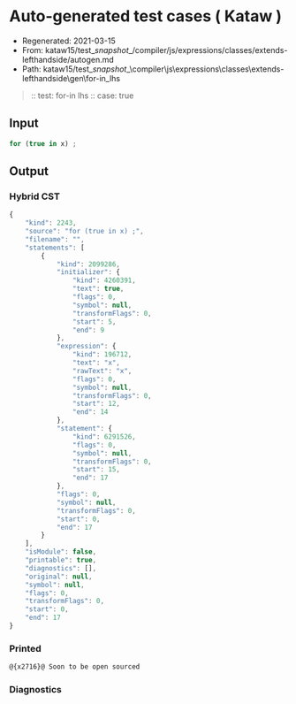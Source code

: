 # Auto-generated test cases ( Kataw )
- Regenerated: 2021-03-15
- From: kataw15/test\__snapshot__/compiler/js/expressions/classes/extends-lefthandside/autogen.md
- Path: kataw15/test\__snapshot__\compiler\js\expressions\classes\extends-lefthandside\gen\for-in_lhs
> :: test: for-in lhs
> :: case: true
## Input

`````js
for (true in x) ;
`````

## Output

### Hybrid CST

```javascript
{
    "kind": 2243,
    "source": "for (true in x) ;",
    "filename": "",
    "statements": [
        {
            "kind": 2099286,
            "initializer": {
                "kind": 4260391,
                "text": true,
                "flags": 0,
                "symbol": null,
                "transformFlags": 0,
                "start": 5,
                "end": 9
            },
            "expression": {
                "kind": 196712,
                "text": "x",
                "rawText": "x",
                "flags": 0,
                "symbol": null,
                "transformFlags": 0,
                "start": 12,
                "end": 14
            },
            "statement": {
                "kind": 6291526,
                "flags": 0,
                "symbol": null,
                "transformFlags": 0,
                "start": 15,
                "end": 17
            },
            "flags": 0,
            "symbol": null,
            "transformFlags": 0,
            "start": 0,
            "end": 17
        }
    ],
    "isModule": false,
    "printable": true,
    "diagnostics": [],
    "original": null,
    "symbol": null,
    "flags": 0,
    "transformFlags": 0,
    "start": 0,
    "end": 17
}
```

### Printed

```javascript
@{x2716}@ Soon to be open sourced
```

### Diagnostics

```javascript

```

